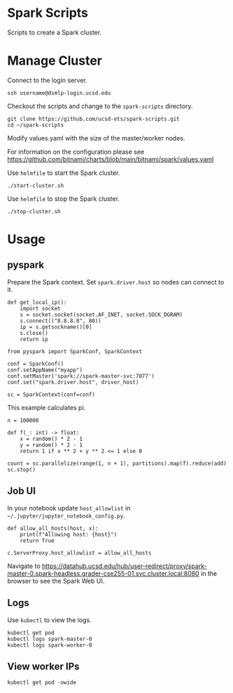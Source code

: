 # Spark Scripts

Scripts to create a Spark cluster.

# Manage Cluster

Connect to the login server.

```
ssh username@dsmlp-login.ucsd.edu
```

Checkout the scripts and change to the `spark-scripts` directory.

```
git clone https://github.com/ucsd-ets/spark-scripts.git
cd ~/spark-scripts
```

Modify values.yaml with the size of the master/worker nodes.

For information on the configuration please see https://github.com/bitnami/charts/blob/main/bitnami/spark/values.yaml

Use `helmfile` to start the Spark cluster.

```
./start-cluster.sh
```

Use `helmfile` to stop the Spark cluster.

```
./stop-cluster.sh
```

# Usage

## pyspark

Prepare the Spark context. Set `spark.driver.host` so nodes can connect to it.

```
def get_local_ip():
    import socket
    s = socket.socket(socket.AF_INET, socket.SOCK_DGRAM)
    s.connect(("8.8.8.8", 80))
    ip = s.getsockname()[0]
    s.close()
    return ip

from pyspark import SparkConf, SparkContext

conf = SparkConf()
conf.setAppName("myapp")
conf.setMaster('spark://spark-master-svc:7077') 
conf.set("spark.driver.host", driver_host)

sc = SparkContext(conf=conf)

```

This example calculates pi.

```
n = 100000

def f(_: int) -> float:
    x = random() * 2 - 1
    y = random() * 2 - 1
    return 1 if x ** 2 + y ** 2 <= 1 else 0

count = sc.parallelize(range(1, n + 1), partitions).map(f).reduce(add)
sc.stop()
```

## Job UI

In your notebook update `host_allowlist` in `~/.jupyter/jupyter_notebook_config.py`.

```
def allow_all_hosts(host, x):
    print(f"Allowing host: {host}")
    return True

c.ServerProxy.host_allowlist = allow_all_hosts
```

Navigate to https://datahub.ucsd.edu/hub/user-redirect/proxy/spark-master-0.spark-headless.grader-cse255-01.svc.cluster.local:8080 in the browser to see the Spark Web UI.

## Logs

Use `kubectl` to view the logs.

```
kubectl get pod
kubectl logs spark-master-0
kubectl logs spark-worker-0
```

## View worker IPs

```
kubectl get pod -owide
```
